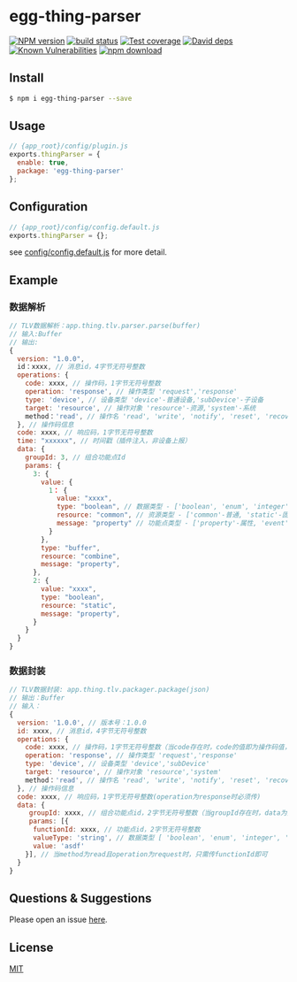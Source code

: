 # egg-thing-parser

[![NPM version][npm-image]][npm-url]
[![build status][travis-image]][travis-url]
[![Test coverage][codecov-image]][codecov-url]
[![David deps][david-image]][david-url]
[![Known Vulnerabilities][snyk-image]][snyk-url]
[![npm download][download-image]][download-url]

[npm-image]: https://img.shields.io/npm/v/egg-thing-parser.svg?style=flat-square
[npm-url]: https://npmjs.org/package/egg-thing-parser
[travis-image]: https://travis-ci.org/JsonMa/egg-thing-parser.svg?branch=master
[travis-url]: https://travis-ci.org/JsonMa/egg-thing-parser
[codecov-image]: https://codecov.io/gh/JsonMa/egg-thing-parser/branch/master/graph/badge.svg
[codecov-url]: https://codecov.io/gh/JsonMa/egg-thing-parser
[david-image]: https://img.shields.io/david/JsonMa/egg-thing-parser.svg?style=flat-square
[david-url]: https://david-dm.org/JsonMa/egg-thing-parser
[snyk-image]: https://snyk.io/test/npm/egg-thing-parser/badge.svg?style=flat-square
[snyk-url]: https://snyk.io/test/npm/egg-thing-parser
[download-image]: https://img.shields.io/npm/dm/egg-thing-parser.svg?style=flat-square
[download-url]: https://npmjs.org/package/egg-thing-parser

<!--
Description here.
-->

## Install

```bash
$ npm i egg-thing-parser --save
```

## Usage

```js
// {app_root}/config/plugin.js
exports.thingParser = {
  enable: true,
  package: 'egg-thing-parser'
};
```

## Configuration

```js
// {app_root}/config/config.default.js
exports.thingParser = {};
```

see [config/config.default.js](config/config.default.js) for more detail.

## Example

### 数据解析

```javascript
// TLV数据解析：app.thing.tlv.parser.parse(buffer)
// 输入:Buffer
// 输出:
{
  version: "1.0.0",
  id：xxxx, // 消息id，4字节无符号整数
  operations: {
    code: xxxx, // 操作码，1字节无符号整数
    operation: 'response', // 操作类型 'request','response'
    type: 'device', // 设备类型 'device'-普通设备,'subDevice'-子设备
    target: 'resource', // 操作对象 'resource'-资源,'system'-系统
    method：'read', // 操作名 'read', 'write', 'notify', 'reset', 'recovery', 'register', 'deregister','enable','disable','label','upgrade','online','offline'
  }, // 操作码信息
  code: xxxx, // 响应码，1字节无符号整数
  time: "xxxxxx", // 时间戳（插件注入，非设备上报）
  data: {
    groupId: 3, // 组合功能点Id
    params: {
      3: {
        value: {
          1： {
            value: "xxxx",
            type: "boolean", // 数据类型 - ['boolean', 'enum', 'integer', 'float', 'buffer', 'string', 'exception']
            resource: "common", // 资源类型 - ['common'-普通, 'static'-固定, 'combine'-组合]
            message: "property" // 功能点类型 - ['property'-属性, 'event'-事件, 'reserve'-保留字段, 'custom'-自定义]
          }
        },
        type: "buffer",
        resource: "combine",
        message: "property",
      },
      2: {
        value: "xxxx",
        type: "boolean",
        resource: "static",
        message: "property",
      }
    }
  }
}
```

### 数据封装

```javascript
// TLV数据封装: app.thing.tlv.packager.package(json)
// 输出：Buffer
// 输入：
{
  version: '1.0.0', // 版本号：1.0.0
  id: xxxx, // 消息id，4字节无符号整数
  operations: {
    code: xxxx, // 操作码，1字节无符号整数（当code存在时，code的值即为操作码值，否则需要通过method、target、type和operation共同计算出操作码）
    operation: 'response', // 操作类型 'request','response'
    type: 'device', // 设备类型 'device','subDevice'
    target: 'resource', // 操作对象 'resource','system'
    method：'read', // 操作名 'read', 'write', 'notify', 'reset', 'recovery', 'register', 'deregister','enable','disable','label','upgrade','online','offline'
  }, // 操作码信息
  code: xxxx, // 响应码，1字节无符号整数(operation为response时必须传)
  data: {
     groupId: xxxx, // 组合功能点id，2字节无符号整数（当groupId存在时，data为其包含的子功能点数据）
     params: [{
      functionId: xxxx, // 功能点id，2字节无符号整数
      valueType: 'string', // 数据类型 [ 'boolean', 'enum', 'integer', 'float', 'buffer', 'exception', 'string' ]
      value: 'asdf'
    }], // 当method为read且operation为request时，只需传functionId即可
  }
}
```

## Questions & Suggestions

Please open an issue [here](https://github.com/jsonma/egg-thing-parser/issues).

## License

[MIT](LICENSE)

